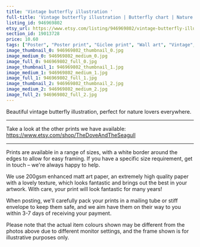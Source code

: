 ```yaml
---
title: 'Vintage butterfly illustration '
full-title: 'Vintage butterfly illustration | Butterfly chart | Nature prints, insects, botany, wall art, room decor, botanical print | Giclée print'
listing_id: 946969802
etsy_url: https://www.etsy.com/listing/946969802/vintage-butterfly-illustration-o?utm_source=site&utm_medium=api&utm_campaign=api
section_id: 19013728
price: 10.60
tags: ["Poster", "Poster print", "Giclee print", "Wall art", "Vintage", "Watercolour", "Nature", "Botanical art", "Wildlife", "Nature print", "Butterfly chart", "Butterfly art print", "Retro wall art"]
image_thumbnail_0: 946969802_thumbnail_0.jpg
image_medium_0: 946969802_medium_0.jpg
image_full_0: 946969802_full_0.jpg
image_thumbnail_1: 946969802_thumbnail_1.jpg
image_medium_1: 946969802_medium_1.jpg
image_full_1: 946969802_full_1.jpg
image_thumbnail_2: 946969802_thumbnail_2.jpg
image_medium_2: 946969802_medium_2.jpg
image_full_2: 946969802_full_2.jpg
---
```

Beautiful vintage butterfly illustration, perfect for nature lovers everywhere.

---

Take a look at the other prints we have available: https://www.etsy.com/shop/TheDoveAndTheSeagull

---

Prints are available in a range of sizes, with a white border around the edges to allow for easy framing. If you have a specific size requirement, get in touch – we&#39;re always happy to help.

We use 200gsm enhanced matt art paper, an extremely high quality paper with a lovely texture, which looks fantastic and brings out the best in your artwork. With care, your print will look fantastic for many years!

When posting, we&#39;ll carefully pack your prints in a mailing tube or stiff envelope to keep them safe, and we aim have them on their way to you within 3-7 days of receiving your payment.

Please note that the actual item colours shown may be different from the photos above due to different monitor settings, and the frame shown is for illustrative purposes only.
